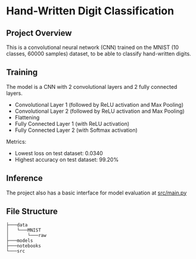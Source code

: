 # Hand-Written Digit Classification

## Project Overview

This is a convolutional neural network (CNN) trained on the MNIST (10 classes, 60000 samples) dataset, to be able to classify hand-written digits.

## Training

The model is a CNN with 2 convolutional layers and 2 fully connected layers.
- Convolutional Layer 1 (followed by ReLU activation and Max Pooling)
- Convolutional Layer 2 (followed by ReLU activation and Max Pooling)
- Flattening
- Fully Connected Layer 1 (with ReLU activation)
- Fully Connected Layer 2 (with Softmax activation)

Metrics:
- Lowest loss on test dataset: 0.0340
- Highest accuracy on test dataset: 99.20%

## Inference

The project also has a basic interface for model evaluation at [src/main.py](src/main.py)

## File Structure

```
├───data
│   └───MNIST
│       └───raw
├───models
├───notebooks
└───src
```